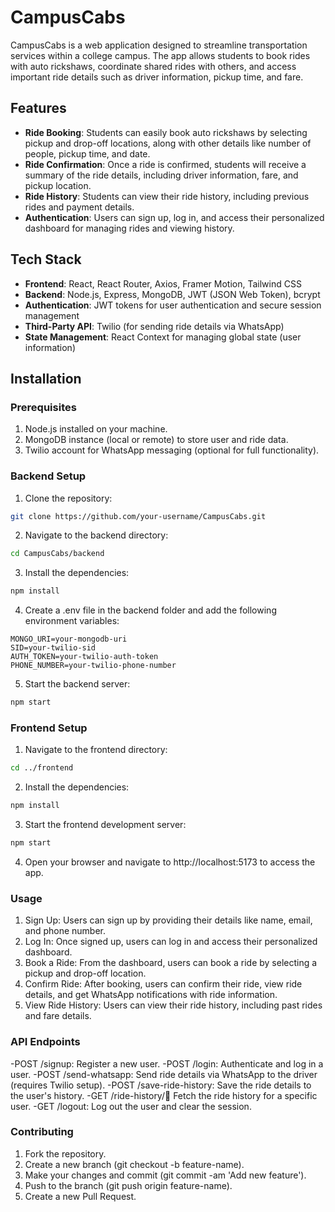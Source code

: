 # CampusCabs

CampusCabs is a web application designed to streamline transportation services within a college campus. The app allows students to book rides with auto rickshaws, coordinate shared rides with others, and access important ride details such as driver information, pickup time, and fare.

## Features

- **Ride Booking**: Students can easily book auto rickshaws by selecting pickup and drop-off locations, along with other details like number of people, pickup time, and date.
- **Ride Confirmation**: Once a ride is confirmed, students will receive a summary of the ride details, including driver information, fare, and pickup location.
- **Ride History**: Students can view their ride history, including previous rides and payment details.
- **Authentication**: Users can sign up, log in, and access their personalized dashboard for managing rides and viewing history.

## Tech Stack

- **Frontend**: React, React Router, Axios, Framer Motion, Tailwind CSS
- **Backend**: Node.js, Express, MongoDB, JWT (JSON Web Token), bcrypt
- **Authentication**: JWT tokens for user authentication and secure session management
- **Third-Party API**: Twilio (for sending ride details via WhatsApp)
- **State Management**: React Context for managing global state (user information)

## Installation

### Prerequisites

1. Node.js installed on your machine.
2. MongoDB instance (local or remote) to store user and ride data.
3. Twilio account for WhatsApp messaging (optional for full functionality).

### Backend Setup

1. Clone the repository:
```bash
git clone https://github.com/your-username/CampusCabs.git
```

2. Navigate to the backend directory:
  ```bash
  cd CampusCabs/backend
  ```

3. Install the dependencies:
  ```bash
  npm install
  ```

4. Create a .env file in the backend folder and add the following environment variables:

  ```plaintext
  MONGO_URI=your-mongodb-uri
  SID=your-twilio-sid
  AUTH_TOKEN=your-twilio-auth-token
  PHONE_NUMBER=your-twilio-phone-number
  ```

5. Start the backend server:

  ```bash
  npm start
  ```

### Frontend Setup

1. Navigate to the frontend directory:

  ```bash
  cd ../frontend
  ```

2. Install the dependencies:

  ```bash
  npm install
  ```

3. Start the frontend development server:

  ```bash
  npm start
  ```

4. Open your browser and navigate to http://localhost:5173 to access the app.


### Usage

1. Sign Up: Users can sign up by providing their details like name, email, and phone number.
2. Log In: Once signed up, users can log in and access their personalized dashboard.
3. Book a Ride: From the dashboard, users can book a ride by selecting a pickup and drop-off location.
4. Confirm Ride: After booking, users can confirm their ride, view ride details, and get WhatsApp notifications with ride information.
5. View Ride History: Users can view their ride history, including past rides and fare details.


### API Endpoints

-POST /signup: Register a new user.
-POST /login: Authenticate and log in a user.
-POST /send-whatsapp: Send ride details via WhatsApp to the driver (requires Twilio setup).
-POST /save-ride-history: Save the ride details to the user's history.
-GET /ride-history/:email: Fetch the ride history for a specific user.
-GET /logout: Log out the user and clear the session.


### Contributing

1. Fork the repository.
2. Create a new branch (git checkout -b feature-name).
3. Make your changes and commit (git commit -am 'Add new feature').
4. Push to the branch (git push origin feature-name).
5. Create a new Pull Request.
